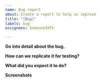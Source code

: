 ```yaml
---
name: Bug report
about: Create a report to help us improve
title: "[Bug]"
labels: bug
assignees: SomeoneIdfk

---
```


**Go into detail about the bug.**

**How can we replicate it for testing?**

**What did you expect it to do?**

**Screenshots**

